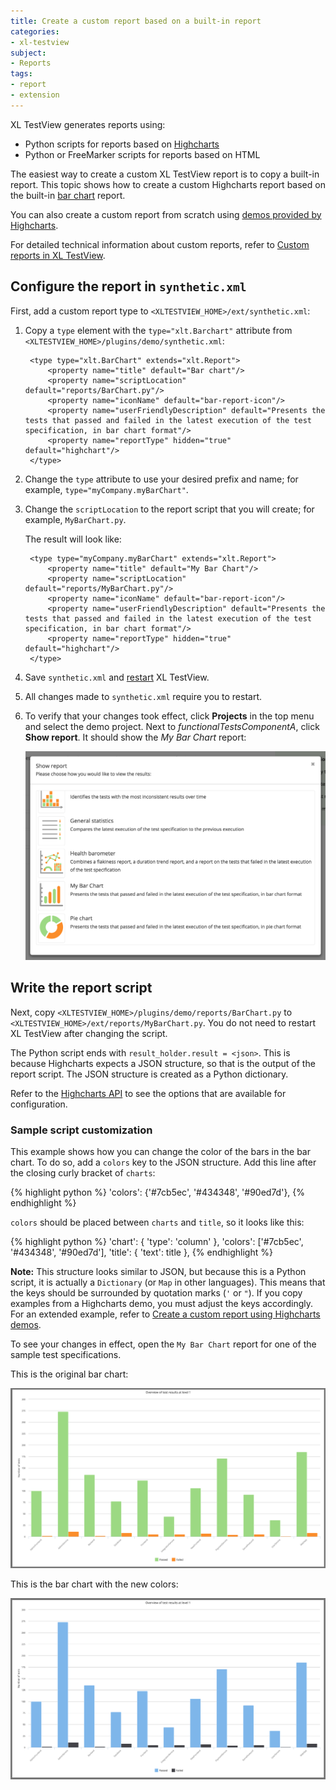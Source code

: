 ```yaml
---
title: Create a custom report based on a built-in report
categories:
- xl-testview
subject:
- Reports
tags:
- report
- extension
---
```


XL TestView generates reports using:

* Python scripts for reports based on [Highcharts](http://www.highcharts.com/)
* Python or FreeMarker scripts for reports based on HTML 

The easiest way to create a custom XL TestView report is to copy a built-in report. This topic shows how to create a custom Highcharts report based on the built-in [bar chart](/xl-testview/concept/reports.html#bar-chart) report.

You can also create a custom report from scratch using [demos provided by Highcharts](/xl-testview/how-to/create-a-custom-report-using-highcharts-demos.html).

For detailed technical information about custom reports, refer to [Custom reports in XL TestView](/xl-testview/concept/custom-reports.html).

## Configure the report in `synthetic.xml`

First, add a custom report type to `<XLTESTVIEW_HOME>/ext/synthetic.xml`:

1. Copy a `type` element with the `type="xlt.Barchart"` attribute from `<XLTESTVIEW_HOME>/plugins/demo/synthetic.xml`:

        <type type="xlt.BarChart" extends="xlt.Report">
            <property name="title" default="Bar chart"/>
            <property name="scriptLocation" default="reports/BarChart.py"/>
            <property name="iconName" default="bar-report-icon"/>
            <property name="userFriendlyDescription" default="Presents the tests that passed and failed in the latest execution of the test specification, in bar chart format"/>
            <property name="reportType" hidden="true" default="highchart"/>
        </type>

1. Change the `type` attribute to use your desired prefix and name; for example, `type="myCompany.myBarChart"`.
1. Change the `scriptLocation` to the report script that you will create; for example, `MyBarChart.py`.

    The result will look like:
    
        <type type="myCompany.myBarChart" extends="xlt.Report">
            <property name="title" default="My Bar Chart"/>
            <property name="scriptLocation" default="reports/MyBarChart.py"/>
            <property name="iconName" default="bar-report-icon"/>
            <property name="userFriendlyDescription" default="Presents the tests that passed and failed in the latest execution of the test specification, in bar chart format"/>
            <property name="reportType" hidden="true" default="highchart"/>
        </type>

1. Save `synthetic.xml` and [restart](/xl-testview/how-to/start.html) XL TestView.
1. All changes made to `synthetic.xml` require you to restart.
1. To verify that your changes took effect, click **Projects** in the top menu and select the demo project. Next to *functionalTestsComponentA*, click **Show report**. It should show the *My Bar Chart* report:

    ![Report list with new custom report](images/report-list-with-custom-report.png)

## Write the report script

Next, copy `<XLTESTVIEW_HOME>/plugins/demo/reports/BarChart.py` to `<XLTESTVIEW_HOME>/ext/reports/MyBarChart.py`. You do not need to restart XL TestView after changing the script.

The Python script ends with `result_holder.result = <json>`. This is because Highcharts expects a JSON structure, so that is the output of the report script. The JSON structure is created as a Python dictionary.

Refer to the [Highcharts API](http://api.highcharts.com/highcharts) to see the options that are available for configuration.

### Sample script customization

This example shows how you can change the color of the bars in the bar chart. To do so, add a `colors` key to the JSON structure. Add this line after the closing curly bracket of `charts`:

{% highlight python %}
    'colors': {'#7cb5ec', '#434348', '#90ed7d'},
{% endhighlight %}

`colors` should be placed between `charts` and `title`, so it looks like this:

{% highlight python %}
    'chart': {
       'type': 'column'
    },
    'colors': ['#7cb5ec', '#434348', '#90ed7d'],
    'title': {
        'text': title
    },
{% endhighlight %}

**Note:** This structure looks similar to JSON, but because this is a Python script, it is actually a `Dictionary` (or `Map` in other languages). This means that the keys should be surrounded by quotation marks (`'` or `"`). If you copy examples from a Highcharts demo, you must adjust the keys accordingly. For an extended example, refer to [Create a custom report using Highcharts demos](/xl-testview/how-to/create-a-custom-report-using-highcharts-demos.html).

To see your changes in effect, open the `My Bar Chart` report for one of the sample test specifications.

This is the original bar chart:

![image](images/bar-chart-original.png)

This is the bar chart with the new colors:

![image](images/bar-chart-modified-color.png)
